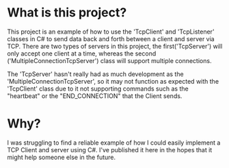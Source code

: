 # What is this project?
This project is an example of how to use the 'TcpClient' and 'TcpListener' classes in C# to send data back and forth between a client and server via TCP. 
There are two types of servers in this project, the first('TcpServer') will only accept one client at a time, whereas the second ('MultipleConnectionTcpServer') class will support multiple connections. 

The 'TcpServer' hasn't really had as much development as the 'MultipleConnectionTcpServer', so it may not function as expected with the 'TcpClient' class due to it not supporting commands such as the "heartbeat" or the "END_CONNECTION" that the Client sends. 

# Why?
I was struggling to find a reliable example of how I could easily implement a TCP Client and server using C#. I've published it here in the hopes that it might help someone else in the future. 


